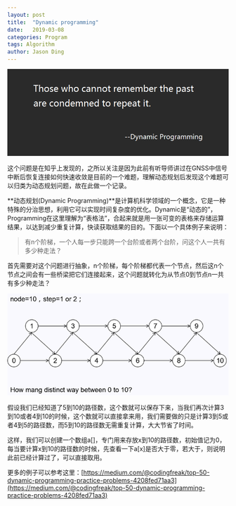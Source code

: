```yaml
---
layout: post
title:  "Dynamic programming"
date:   2019-03-08
categories: Program
tags: Algorithm
author: Jason Ding
---
```


![](https://raw.githubusercontent.com/Sardingfish/Sardingfish.github.io/master/image/2019-03-08-Dynamic-programming/Po-Gcej.png)

这个问题是在知乎上发现的，之所以关注是因为此前有听导师讲过在GNSS中信号中断后恢复连接如何快速收敛是目前的一个难题，理解动态规划后发现这个难题可以归类为动态规划问题，故在此做一个记录。



**动态规划(Dynamic Programming)**是计算机科学领域的一个概念，它是一种特殊的分治思想，利用它可以实现时间复杂度的优化。Dynamic是“动态的”，Programming在这里理解为“表格法”，合起来就是用一张可变的表格来存储运算结果，以达到减少重复计算，快读获取结果的目的。下面以一个具体例子来说明：



> 有n个阶梯，一个人每一步只能跨一个台阶或者两个台阶，问这个人一共有多少种走法？



首先需要对这个问题进行抽象，n个阶梯，每个阶梯都代表一个节点，然后这n个节点之间会有一些桥梁把它们连接起来，这个问题就转化为从节点0到节点n一共有多少种走法？

![](https://raw.githubusercontent.com/Sardingfish/Sardingfish.github.io/master/image/2019-03-08-Dynamic-programming/problem.png)

假设我们已经知道了5到10的路径数，这个数就可以保存下来，当我们再次计算3到10或者4到10的时候，这个数就可以直接拿来用，我们需要做的只是计算3到5或者4到5的路径数，而5到10的路径数无需重复计算，大大节省了时间。

这样，我们可以创建一个数组a[]，专门用来存放x到10的路径数，初始值记为0，每当要计算x到10的路径数的时候，先查看一下a[x]是否大于零，若大于，则说明此前已经计算过了，可以直接取用。

更多的例子可以参考这里：[https://medium.com/@codingfreak/top-50-dynamic-programming-practice-problems-4208fed71aa3](https://medium.com/@codingfreak/top-50-dynamic-programming-practice-problems-4208fed71aa3)

